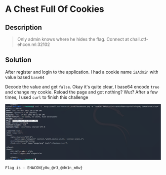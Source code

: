 # A Chest Full Of Cookies
## Description
> Only admin knows where he hides the flag. Connect at chall.ctf-ehcon.ml:32102
## Solution
After register and login to the application. I had a cookie name `isAdmin` with value based `base64`

Decode the value and get `false`. Okay it's quite clear, I base64 encode `true` and change my cookie. Reload the page and got nothing? Wut?
After a few times, I used `curl` to finish this challenge

![Flag](./img/A%20Chest%20Full%20Of%20Cookies/curl.png)

```
Flag is : EHACON{y0u_@r3_@dm1n_n0w}
```
